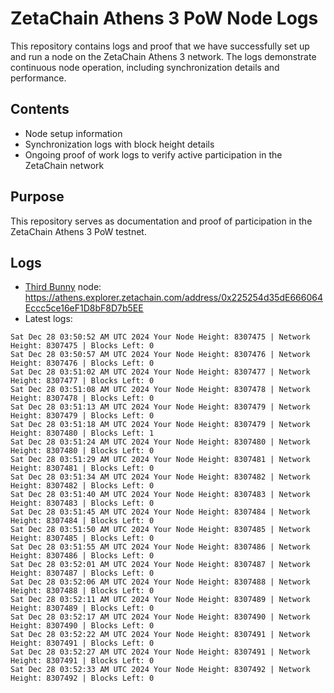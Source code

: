 # ZetaChain Athens 3 PoW Node Logs
This repository contains logs and proof that we have successfully set up and run a node on the ZetaChain Athens 3 network. The logs demonstrate continuous node operation, including synchronization details and performance.

## Contents
- Node setup information
- Synchronization logs with block height details
- Ongoing proof of work logs to verify active participation in the ZetaChain network

## Purpose
This repository serves as documentation and proof of participation in the ZetaChain Athens 3 PoW testnet.

## Logs

- [Third Bunny](https://thirdbunny.xyz/) node: https://athens.explorer.zetachain.com/address/0x225254d35dE666064Eccc5ce16eF1D8bF8D7b5EE
- Latest logs:
```
Sat Dec 28 03:50:52 AM UTC 2024 Your Node Height: 8307475 | Network Height: 8307475 | Blocks Left: 0
Sat Dec 28 03:50:57 AM UTC 2024 Your Node Height: 8307476 | Network Height: 8307476 | Blocks Left: 0
Sat Dec 28 03:51:02 AM UTC 2024 Your Node Height: 8307477 | Network Height: 8307477 | Blocks Left: 0
Sat Dec 28 03:51:08 AM UTC 2024 Your Node Height: 8307478 | Network Height: 8307478 | Blocks Left: 0
Sat Dec 28 03:51:13 AM UTC 2024 Your Node Height: 8307479 | Network Height: 8307479 | Blocks Left: 0
Sat Dec 28 03:51:18 AM UTC 2024 Your Node Height: 8307479 | Network Height: 8307480 | Blocks Left: 1
Sat Dec 28 03:51:24 AM UTC 2024 Your Node Height: 8307480 | Network Height: 8307480 | Blocks Left: 0
Sat Dec 28 03:51:29 AM UTC 2024 Your Node Height: 8307481 | Network Height: 8307481 | Blocks Left: 0
Sat Dec 28 03:51:34 AM UTC 2024 Your Node Height: 8307482 | Network Height: 8307482 | Blocks Left: 0
Sat Dec 28 03:51:40 AM UTC 2024 Your Node Height: 8307483 | Network Height: 8307483 | Blocks Left: 0
Sat Dec 28 03:51:45 AM UTC 2024 Your Node Height: 8307484 | Network Height: 8307484 | Blocks Left: 0
Sat Dec 28 03:51:50 AM UTC 2024 Your Node Height: 8307485 | Network Height: 8307485 | Blocks Left: 0
Sat Dec 28 03:51:55 AM UTC 2024 Your Node Height: 8307486 | Network Height: 8307486 | Blocks Left: 0
Sat Dec 28 03:52:01 AM UTC 2024 Your Node Height: 8307487 | Network Height: 8307487 | Blocks Left: 0
Sat Dec 28 03:52:06 AM UTC 2024 Your Node Height: 8307488 | Network Height: 8307488 | Blocks Left: 0
Sat Dec 28 03:52:11 AM UTC 2024 Your Node Height: 8307489 | Network Height: 8307489 | Blocks Left: 0
Sat Dec 28 03:52:17 AM UTC 2024 Your Node Height: 8307490 | Network Height: 8307490 | Blocks Left: 0
Sat Dec 28 03:52:22 AM UTC 2024 Your Node Height: 8307491 | Network Height: 8307491 | Blocks Left: 0
Sat Dec 28 03:52:27 AM UTC 2024 Your Node Height: 8307491 | Network Height: 8307491 | Blocks Left: 0
Sat Dec 28 03:52:33 AM UTC 2024 Your Node Height: 8307492 | Network Height: 8307492 | Blocks Left: 0
```
